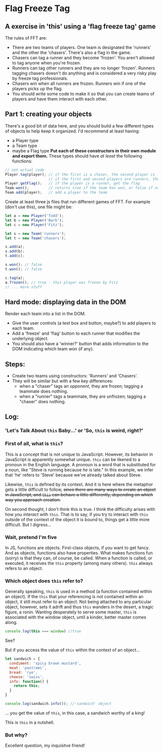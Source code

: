 # Flag Freeze Tag
## A exercise in 'this' using a 'flag freeze tag' game

The rules of FFT are:

* There are two teams of players. One team is designated the 'runners' and the other the 'chasers'. There's also a flag in the game.
* Chasers can tag a runner and they become 'frozen'. You aren't allowed to tag anyone when you're frozen.
* Runners can tag other runners and they are no longer 'frozen'. Runners tagging chasers doesn't do anything and is considered a very risky play by freeze tag professionals.
* Chasers win when all runners are frozen. Runners win if one of the players picks up the flag.
* You should write some code to make it so that you can create teams of players and have them interact with each other.

## Part 1: creating your objects

There's a good bit of data here, and you should build a few different types of objects to help keep it organized. I'd recommend at least having:

* a Player type
* a Team type
* maybe a Flag type
**Put each of these constructors in their own module and export them.** These types should have *at least* the following functions:

``` javascript
// not actual code
Player.tag(player); // if the first is a chaser, the second player is frozen
                    // if the first and second players are runners, the second player is unfrozen
Player.getFlag();   // if the player is a runner, get the flag
Team.won();         // returns true if the team has won, or false if not (see rules above)
Team.add(player);   // add a player to the team
```

Create at least three js files that run different games of FFT. For example (don't use this), one file might be:

``` javascript
let a = new Player('Todd');
let b = new Player('Barb');
let c = new Player('Fitz');

let s = new Team('runners');
let t = new Team('chasers');

s.add(a);
s.add(b);
t.add(c);

s.won(); // false
t.won(); // false

c.tag(a);
a.frozen(); // true - this player was frozen by Fitz
// ... more stuff
```

## Hard mode: displaying data in the DOM

Render each team into a list in the DOM.

* Give the user controls (a text box and button, maybe?) to add players to each team.
* Add a 'freeze' and 'flag' button to each runner that modifies the underlying object.
* You should also have a 'winner?' button that adds information to the DOM indicating which team won (if any).

## Steps:

* Create two teams using constructors: 'Runners' and 'Chasers'.
* They will be similar but with a few key differences: 
    * when a "chaser" tags an *opponent*, they are frozen; tagging a teammate does nothing.
    * when a "runner" tags a teammate, they are unfrozen; tagging a "chaser" does nothing.

## Log:
### 'Let's Talk About `this` Baby...' or 'So, `this` is weird, right?'

### First of all, what is `this`?

This is a concept that is not unique to JavaScript. However, its behavior in JavaScript is apparently somewhat unique. `this` can be likened to a pronoun in the English language. A pronoun is a word that is substituted for a noun, like "Steve is running because *he* is late." In this example, we infer that 'he' refers to 'Steve' because we've already talked about Steve.

Likewise, `this` is defined by its context. And it is here where the metaphor gets a little difficult to follow, ~~since there are many ways to create an object in JavaScript, and `this` can behave a little differently, depending on which way you approach creation.~~

On second thought, I don't think this is true. I think the difficulty arises with how you *interact* with `this`. That is to say, if you try to interact with `this` outside of the context of the object it is bound to, things get a little more difficult. But I digress...

### Wait, pretend I'm five

In JS, functions are objects. First-class objects, if you want to get fancy. And as objects, functions also have properties. What makes functions fun (sorry) is that they can, of course, be called. When a function is called, or executed, it receives the `this` property (among many others). `this` always refers to an object.

### Which object does `this` refer to?

Generally speaking, `this` is used in a method (a function contained within an object). If the `this` that your referencing is not contained within an object, it still must refer to an object. Not being attached to any particular object, however, sets it adrift and thus `this` wanders in the desert, a tragic figure, a ronin. Wanting desperately to serve some master, `this` is associated with the window object, until a kinder, better master comes along.

```javascript
console.log(this === window) //true
```

See?

But if you access the value of `this` within the context of an object...

```javascript
let sandwich = {
  condiment: 'spicy brown mustard',
  meat: 'pastrami',
  bread: 'rye',
  cheese: 'swiss',
  info: function() {
    return this;
  }
}

console.log(sandwich.info()); //'sandwich' object
```

... you get the value of `this`, in this case, a sandwich worthy of a king!

This is `this` in a nutshell.

### But why?

Excellent question, my inquisitve friend!